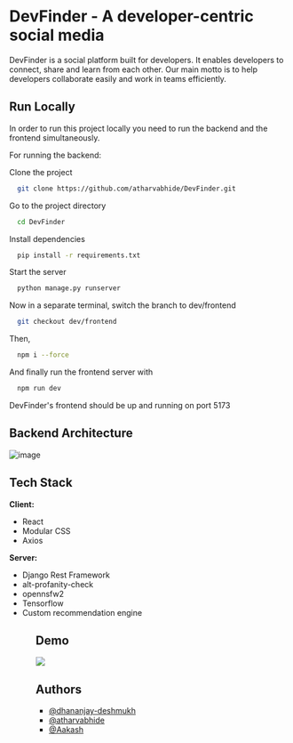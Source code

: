 
# DevFinder - A developer-centric social media

DevFinder is a social platform built for developers. It enables developers to connect, share and learn from each other. Our main motto is to help developers collaborate easily and work in teams efficiently.


## Run Locally
In order to run this project locally you need to run the backend and the frontend simultaneously.

For running the backend:

Clone the project

```bash
  git clone https://github.com/atharvabhide/DevFinder.git
```

Go to the project directory

```bash
  cd DevFinder
```

Install dependencies

```bash
  pip install -r requirements.txt
```

Start the server

```bash
  python manage.py runserver
```
Now in a separate terminal, switch the branch to dev/frontend

```bash
  git checkout dev/frontend
```
Then, 

```bash
  npm i --force
```
And finally run the frontend server with 
```bash
  npm run dev
```
DevFinder's frontend should be up and running on port 5173

## Backend Architecture
![image](https://github.com/atharvabhide/DevFinder/assets/67187699/c6deba19-e95e-4506-a88e-9d8c2fd4c556)

## Tech Stack

**Client:** 
<ul>
<li>React </li>
<li>Modular CSS</li>
<li>Axios</li>
</ul>

**Server:** 
<ul>
<li>Django Rest Framework </li>
<li>alt-profanity-check</li>
<li>opennsfw2 </li>
<li>Tensorflow </li>
<li>Custom recommendation engine</li>
<ul>

## Demo
  ![](https://github.com/atharvabhide/DevFinder/blob/dev/backend/cover%20image.png)


## Authors

- [@dhananjay-deshmukh](https://www.github.com/dhananjay-deshmukh)
- [@atharvabhide](https://www.github.com/atharvabhide)
- [@Aakash](https://www.github.com/aakvshh)



